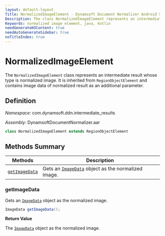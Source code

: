 ```yaml
---
layout: default-layout
Title: NormalizedImageElement - Dynamsoft Document Normalizer Android SDK API Reference
Description: The class NormalizedImageElement represents an intermediate result whose type is normalized image, It is inherited from RegionObjectElement and contains image data of normalized result as additional parameter.
Keywords: normalized image element, java, kotlin
needGenerateH3Content: true
needAutoGenerateSidebar: true
noTitleIndex: true
---
```


# NormalizedImageElement

The `NormalizedImageElement` class represents an intermediate result whose type is normalized image. It is inherited from `RegionObjectElement` and contains image data of normalized result as an additional parameter.

## Definition

*Namespace:* com.dynamsoft.ddn.intermediate_results

*Assembly:* DynamsoftDocumentNormalizer.aar

```java
class NormalizedImageElement extends RegionObjectElement
```

## Methods Summary

| Methods | Description |
| ---------- | ----------- |
| [`getImageData`](#getimagedata) | Gets an [`ImageData`]({{site.dcv_android_api}}core/basic-structures/image-data.html) object as the normalized image. |

### getImageData

Gets an [`ImageData`]({{site.dcv_android_api}}core/basic-structures/image-data.html) object as the normalized image.

```java
ImageData getImageData();
```

**Return Value**

The [`ImageData`]({{site.dcv_android_api}}core/basic-structures/image-data.html) object as the normalized image.
